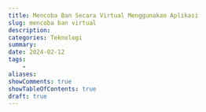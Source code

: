 ```yaml
---
title: Mencoba Ban Secara Virtual Menggunakan Aplikasi   
slug: mencoba ban virtual
description: 
categories: Teknologi
summary: 
date: 2024-02-12
tags: 
    -
aliases: 
showComments: true
showTableOfContents: true
draft: true
---
```


